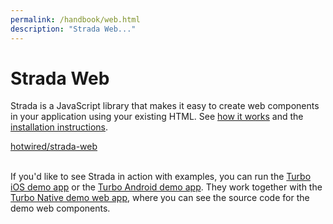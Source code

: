 ```yaml
---
permalink: /handbook/web.html
description: "Strada Web..."
---
```


# Strada Web

Strada is a JavaScript library that makes it easy to create web components in your application using your existing HTML. See [how it works](/handbook/how-it-works) and the [installation instructions](/handbook/installing).

<div class="landing-actions">
  <a class="landing-actions__item" href="https://github.com/hotwired/strada-web">
    <div class="landing-actions__icon landing-actions__icon--github" aria-hidden="true"></div>
    hotwired/strada-web
  </a>
</div>

<br/>

If you'd like to see Strada in action with examples, you can run the [Turbo iOS demo app](https://github.com/hotwired/turbo-ios/tree/main/Demo) or the [Turbo Android demo app](https://github.com/hotwired/turbo-android/tree/main/demo). They work together with the [Turbo Native demo web app](https://github.com/hotwired/turbo-native-demo), where you can see the source code for the demo web components.

